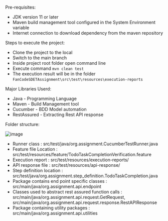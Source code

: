 Pre-requisites:

  *  JDK version 11 or later
  *  Maven build management tool configured in the System Environment variable
  *  Internet connection to download dependency from the maven repository

Steps to execute the project:

  *  Clone the project to the local
  *  Switch to the main branch
  *  Inside project root folder open command line
  *  Execute command `mvn clean test`
  *  The execution result will be in the folder `FanCodeSDETAssignment\src\test\resources\execution-reports`

Major Libraries Userd:
  *  Java - Programming Language
  *  Maven - Build Management tool
  *  Cucumber - BDD Model automation
  *  RestAssured - Extracting Rest API response

Folder structure:

![image](https://github.com/user-attachments/assets/9abe8e79-b921-4f13-a666-5e4c62e84ee5)
  
  *  Runner class : src/test/java/org.assignment.CucumberTestRunner.java
  *  Feature file Location : src/test/resources/feature/TodoTaskCompletionVerification.feature
  *  Execution report : src/test/resources/execution-reports/
  *  API response file : src/test/resources/api-response/
  *  Step definition location :  src/test/java/org.assignment.step_definition.TodoTaskCompletion.java
  *  Package contains end point specific classes : src/main/java/org.assignment.api.endpoint
  *  Classes used to abstract rest assured function calls : src/main/java/org.assignment.api.request.GetRequest, src/main/java/org.assignment.api.request.response.RestAPIResponse
  *  Package containing utility packages : src/main/java/org.assignment.api.utilities

 

